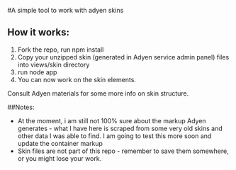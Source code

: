 #A simple tool to work with adyen skins


## How it works:

1. Fork the repo, run npm install
2. Copy your unzipped skin (generated in Adyen service admin panel) files into views/skin directory
3. run node app
4. You can now work on the skin elements.

Consult Adyen materials for some more info on skin structure.

##Notes:

+ At the moment, i am still not 100% sure about the markup Adyen generates - what I have here is scraped from some very old skins and other data I was able to find. I am going to test this more soon and update the container markup
+ Skin files are not part of this repo - remember to save them somewhere, or you might lose your work.

